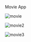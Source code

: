 Movie App


![movie](https://github.com/Juihibi/movie-app/assets/142254238/abde1046-05be-4908-a8c2-8ff18c92d31b)

![movie2](https://github.com/Juihibi/movie-app/assets/142254238/e0ceda4e-f931-454f-ac85-0d84a809f2cd)

![movie3](https://github.com/Juihibi/movie-app/assets/142254238/ceb9be76-cc03-4381-8058-e0e7980bcd5e)

